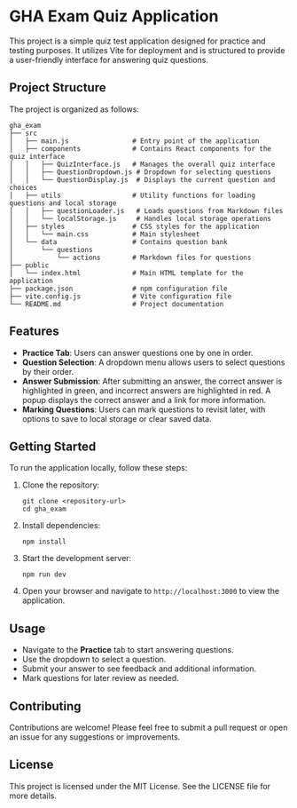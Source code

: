 # GHA Exam Quiz Application

This project is a simple quiz test application designed for practice and testing purposes. It utilizes Vite for deployment and is structured to provide a user-friendly interface for answering quiz questions.

## Project Structure

The project is organized as follows:

```
gha_exam
├── src
│   ├── main.js                # Entry point of the application
│   ├── components             # Contains React components for the quiz interface
│   │   ├── QuizInterface.js   # Manages the overall quiz interface
│   │   ├── QuestionDropdown.js # Dropdown for selecting questions
│   │   └── QuestionDisplay.js  # Displays the current question and choices
│   ├── utils                  # Utility functions for loading questions and local storage
│   │   ├── questionLoader.js   # Loads questions from Markdown files
│   │   └── localStorage.js     # Handles local storage operations
│   ├── styles                 # CSS styles for the application
│   │   └── main.css           # Main stylesheet
│   └── data                   # Contains question bank
│       └── questions
│           └── actions        # Markdown files for questions
├── public
│   └── index.html             # Main HTML template for the application
├── package.json               # npm configuration file
├── vite.config.js             # Vite configuration file
└── README.md                  # Project documentation
```

## Features

- **Practice Tab**: Users can answer questions one by one in order. 
- **Question Selection**: A dropdown menu allows users to select questions by their order.
- **Answer Submission**: After submitting an answer, the correct answer is highlighted in green, and incorrect answers are highlighted in red. A popup displays the correct answer and a link for more information.
- **Marking Questions**: Users can mark questions to revisit later, with options to save to local storage or clear saved data.

## Getting Started

To run the application locally, follow these steps:

1. Clone the repository:
   ```
   git clone <repository-url>
   cd gha_exam
   ```

2. Install dependencies:
   ```
   npm install
   ```

3. Start the development server:
   ```
   npm run dev
   ```

4. Open your browser and navigate to `http://localhost:3000` to view the application.

## Usage

- Navigate to the **Practice** tab to start answering questions.
- Use the dropdown to select a question.
- Submit your answer to see feedback and additional information.
- Mark questions for later review as needed.

## Contributing

Contributions are welcome! Please feel free to submit a pull request or open an issue for any suggestions or improvements.

## License

This project is licensed under the MIT License. See the LICENSE file for more details.